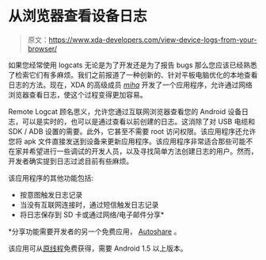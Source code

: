 # 从浏览器查看设备日志

> 原文：<https://www.xda-developers.com/view-device-logs-from-your-browser/>

如果您经常使用 logcats 无论是为了开发还是为了报告 bugs 那么您应该已经熟悉了检索它们有多麻烦。我们之前报道了一种创新的、针对平板电脑优化的本地查看日志的方法。现在，XDA 的高级成员 [_miha_](http://forum.xda-developers.com/member.php?u=2554465) 开发了一个应用程序，允许通过网络浏览器查看日志，使这个过程变得更加容易。

Remote Logcat 顾名思义，允许您通过互联网浏览器查看您的 Android 设备日志，可以是实时的，也可以是通过查看以前创建的日志。这消除了对 USB 电缆和 SDK / ADB 设置的需要。此外，它甚至不需要 root 访问权限。该应用程序还允许您将 apk 文件直接发送到设备来更新应用程序。该应用程序非常适合那些可能不在家并希望进行一些调试的开发人员，以及寻找简单方法创建日志的用户。然而，开发者确实提到日志过滤目前有些麻烦。

该应用程序的其他功能包括:

*   按意图触发日志记录
*   当没有互联网连接时，通过短信触发日志记录
*   将日志保存到 SD 卡或通过网络/电子邮件分享*

*分享功能需要开发者的另一个免费应用， [Autoshare](http://forum.xda-developers.com/showthread.php?t=1135180) 。

该应用可从[原线程](http://forum.xda-developers.com/showthread.php?t=1523852)免费获得，需要 Android 1.5 以上版本。